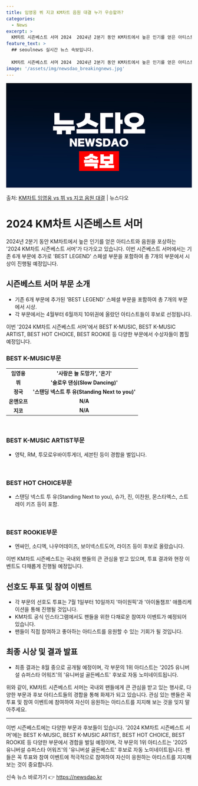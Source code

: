 ```yaml
---
title: 임영웅 뷔 지코 KM차트 음원 대결 누가 우승할까?
categories:
  - News
excerpt: >
  KM차트 시즌베스트 서머 2024  2024년 2분기 동안 KM차트에서 높은 인기를 얻은 아티스트와 음원을 …
feature_text: >
  ## seoulnews 실시간 뉴스 속보입니다.

  KM차트 시즌베스트 서머 2024  2024년 2분기 동안 KM차트에서 높은 인기를 얻은 아티스트와 음원을 …
image: '/assets/img/newsdao_breakingnews.jpg'
---
```


![뉴스다오 속보](/assets/img/newsdao_breakingnews.jpg)

<p>출처: <a href="https://newsdao.kr/4524" rel="dofollow">KM차트 임영웅 vs 뷔 vs 지코 음원 대결</a> | 뉴스다오</p>

<h1>2024 KM차트 시즌베스트 서머</h1>

<p data-ke-size="size16">2024년 2분기 동안 KM차트에서 높은 인기를 얻은 아티스트와 음원을 포상하는 '2024 KM차트 시즌베스트 서머'가 다가오고 있습니다. 이번 시즌베스트 서머에서는 기존 6개 부문에 추가로 'BEST LEGEND' 스페셜 부문을 포함하여 총 7개의 부문에서 시상이 진행될 예정입니다.</p>

<h2 data-ke-size="size26">시즌베스트 서머 부문 소개</h2>
<ul>
  <li>기존 6개 부문에 추가된 'BEST LEGEND' 스페셜 부문을 포함하여 총 7개의 부문에서 시상.</li>
  <li>각 부문에서는 4월부터 6월까지 10위권에 올랐던 아티스트들이 후보로 선정됩니다.</li>
</ul>

<p data-ke-size="size16">이번 '2024 KM차트 시즌베스트 서머'에서 BEST K-MUSIC, BEST K-MUSIC ARTIST, BEST HOT CHOICE, BEST ROOKIE 등 다양한 부문에서 수상자들이 뽑힐 예정입니다.</p>

<h3>BEST K-MUSIC부문</h3>
<table>
  <tr>
    <td style="text-align: center; height: 17px;"><b>임영웅</b></td>
    <td style="text-align: center; height: 17px;"><b>'사랑은 늘 도망가', '온기'</b></td>
  </tr>
  <tr>
    <td style="text-align: center; height: 17px;"><b>뷔</b></td>
    <td style="text-align: center; height: 17px;"><b>'슬로우 댄싱(Slow Dancing)'</b></td>
  </tr>
  <tr>
    <td style="text-align: center; height: 17px;"><b>정국</b></td>
    <td style="text-align: center; height: 17px;"><b>'스탠딩 넥스트 투 유(Standing Next to you)'</b></td>
  </tr>
  <tr>
    <td style="text-align: center; height: 17px;"><b>온앤오프</b></td>
    <td style="text-align: center; height: 17px;"><b>N/A</b></td>
  </tr>
  <tr>
    <td style="text-align: center; height: 17px;"><b>지코</b></td>
    <td style="text-align: center; height: 17px;"><b>N/A</b></td>
  </tr>
</table>

<p data-ke-size="size16">&nbsp;</p>

<h3>BEST K-MUSIC ARTIST부문</h3>
<ul>
  <li>영탁, RM, 투모로우바이투게더, 세븐틴 등이 경합을 벌입니다.</li>
</ul>

<p data-ke-size="size16">&nbsp;</p>

<h3>BEST HOT CHOICE부문</h3>
<ul>
  <li>스탠딩 넥스트 투 유(Standing Next to you), 슈가, 진, 이찬원, 몬스타엑스, 스트레이 키즈 등이 포함.</li>
</ul>

<p data-ke-size="size16">&nbsp;</p>

<h3>BEST ROOKIE부문</h3>
<ul>
  <li>엔싸인, 소디엑, 나우어데이즈, 보이넥스트도어, 라이즈 등이 후보로 올랐습니다.</li>
</ul>

<p data-ke-size="size16">이번 KM차트 시즌베스트는 국내외 팬들의 큰 관심을 받고 있으며, 투표 결과와 현장 이벤트도 다채롭게 진행될 예정입니다.</p>

<h2 data-ke-size="size26">선호도 투표 및 참여 이벤트</h2>
<ul>
  <li>각 부문의 선호도 투표는 7월 1일부터 10일까지 '마이원픽'과 '아이돌챔프' 애플리케이션을 통해 진행될 것입니다.</li>
  <li>KM차트 공식 인스타그램에서도 팬들을 위한 다채로운 참여자 이벤트가 예정되어 있습니다.</li>
  <li>팬들이 직접 참여하고 좋아하는 아티스트를 응원할 수 있는 기회가 될 것입니다.</li>
</ul>

<h2 data-ke-size="size26">최종 시상 및 결과 발표</h2>
<ul>
  <li>최종 결과는 8월 중으로 공개될 예정이며, 각 부문의 1위 아티스트는 '2025 유니버설 슈퍼스타 어워즈'의 '유니버설 골든베스트' 후보로 자동 노미네이트됩니다.</li>
</ul>

<p data-ke-size="size16">위와 같이, KM차트 시즌베스트 서머는 국내외 팬들에게 큰 관심을 받고 있는 행사로, 다양한 부문과 후보 아티스트들의 경합을 통해 화제가 되고 있습니다. 관심 있는 팬들은 꼭 투표 및 참여 이벤트에 참여하여 자신이 응원하는 아티스트를 지지해 보는 것을 잊지 말아주세요.</p>

<hr>

<p data-ke-size="size16">이번 시즌베스트에는 다양한 부문과 후보들이 있습니다. '2024 KM차트 시즌베스트 서머'에는 BEST K-MUSIC, BEST K-MUSIC ARTIST, BEST HOT CHOICE, BEST ROOKIE 등 다양한 부문에서 경합을 벌일 예정이며, 각 부문의 1위 아티스트는 '2025 유니버설 슈퍼스타 어워즈'의 '유니버설 골든베스트' 후보로 자동 노미네이트됩니다. 팬들은 꼭 투표와 참여 이벤트에 적극적으로 참여하여 자신이 응원하는 아티스트를 지지해 보는 것이 중요합니다.</p> 

신속 뉴스 바로가기 👉 <a href="https://newsdao.kr" rel="dofollow">https://newsdao.kr</a>


